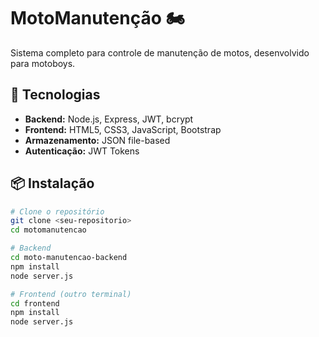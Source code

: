 # MotoManutenção 🏍️

Sistema completo para controle de manutenção de motos, desenvolvido para motoboys.

## 🚀 Tecnologias

- **Backend:** Node.js, Express, JWT, bcrypt
- **Frontend:** HTML5, CSS3, JavaScript, Bootstrap
- **Armazenamento:** JSON file-based
- **Autenticação:** JWT Tokens

## 📦 Instalação

```bash
# Clone o repositório
git clone <seu-repositorio>
cd motomanutencao

# Backend
cd moto-manutencao-backend
npm install
node server.js

# Frontend (outro terminal)
cd frontend
npm install
node server.js